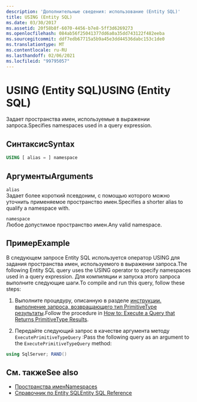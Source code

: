 ```yaml
---
description: 'Дополнительные сведения: использование (Entity SQL)'
title: USING (Entity SQL)
ms.date: 03/30/2017
ms.assetid: 20f58b8f-6070-4456-b7e8-5ff3d6269273
ms.openlocfilehash: 084ab56f25041377dd6a0a35dd743122f482eeba
ms.sourcegitcommit: ddf7edb67715a5b9a45e3dd44536dabc153c1de0
ms.translationtype: MT
ms.contentlocale: ru-RU
ms.lasthandoff: 02/06/2021
ms.locfileid: "99795057"
---
```

# <a name="using-entity-sql"></a><span data-ttu-id="82b88-103">USING (Entity SQL)</span><span class="sxs-lookup"><span data-stu-id="82b88-103">USING (Entity SQL)</span></span>

<span data-ttu-id="82b88-104">Задает пространства имен, используемые в выражении запроса.</span><span class="sxs-lookup"><span data-stu-id="82b88-104">Specifies namespaces used in a query expression.</span></span>  
  
## <a name="syntax"></a><span data-ttu-id="82b88-105">Синтаксис</span><span class="sxs-lookup"><span data-stu-id="82b88-105">Syntax</span></span>  
  
```sql  
USING [ alias = ] namespace  
```  
  
## <a name="arguments"></a><span data-ttu-id="82b88-106">Аргументы</span><span class="sxs-lookup"><span data-stu-id="82b88-106">Arguments</span></span>  

 `alias`  
 <span data-ttu-id="82b88-107">Задает более короткий псевдоним, с помощью которого можно уточнить применяемое пространство имен.</span><span class="sxs-lookup"><span data-stu-id="82b88-107">Specifies a shorter alias to qualify a namespace with.</span></span>  
  
 `namespace`  
 <span data-ttu-id="82b88-108">Любое допустимое пространство имен.</span><span class="sxs-lookup"><span data-stu-id="82b88-108">Any valid namespace.</span></span>  
  
## <a name="example"></a><span data-ttu-id="82b88-109">Пример</span><span class="sxs-lookup"><span data-stu-id="82b88-109">Example</span></span>  

 <span data-ttu-id="82b88-110">В следующем запросе Entity SQL используется оператор USING для задания пространства имен, используемого в выражении запроса.</span><span class="sxs-lookup"><span data-stu-id="82b88-110">The following Entity SQL query uses the USING operator to specify namespaces used in a query expression.</span></span> <span data-ttu-id="82b88-111">Для компиляции и запуска этого запроса выполните следующие шаги.</span><span class="sxs-lookup"><span data-stu-id="82b88-111">To compile and run this query, follow these steps:</span></span>  
  
1. <span data-ttu-id="82b88-112">Выполните процедуру, описанную в разделе [инструкции. выполнение запроса, возвращающего тип PrimitiveType результаты](../how-to-execute-a-query-that-returns-primitivetype-results.md).</span><span class="sxs-lookup"><span data-stu-id="82b88-112">Follow the procedure in [How to: Execute a Query that Returns PrimitiveType Results](../how-to-execute-a-query-that-returns-primitivetype-results.md).</span></span>  
  
2. <span data-ttu-id="82b88-113">Передайте следующий запрос в качестве аргумента методу `ExecutePrimitiveTypeQuery` :</span><span class="sxs-lookup"><span data-stu-id="82b88-113">Pass the following query as an argument to the `ExecutePrimitiveTypeQuery` method:</span></span>  
  
```csharp
using SqlServer; RAND()  
```  
  
## <a name="see-also"></a><span data-ttu-id="82b88-114">См. также</span><span class="sxs-lookup"><span data-stu-id="82b88-114">See also</span></span>

- [<span data-ttu-id="82b88-115">Пространства имен</span><span class="sxs-lookup"><span data-stu-id="82b88-115">Namespaces</span></span>](namespaces-entity-sql.md)
- [<span data-ttu-id="82b88-116">Справочник по Entity SQL</span><span class="sxs-lookup"><span data-stu-id="82b88-116">Entity SQL Reference</span></span>](entity-sql-reference.md)
